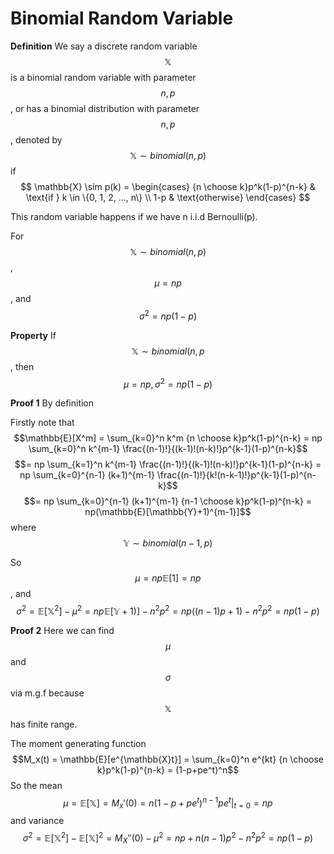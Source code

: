 # Binomial Random Variable

**Definition** We say a discrete random variable $$\mathbb{X}$$ is a binomial random variable with parameter $$n, p$$, or has a binomial distribution with parameter $$n, p$$, denoted by $$\mathbb{X} \sim binomial(n, p)$$ if
$$
 \mathbb{X} \sim p(k) =
  \begin{cases}
   {n \choose k}p^k(1-p)^{n-k} & \text{if } k \in \{0, 1, 2, ..., n\} \\
   1-p       & \text{otherwise}
  \end{cases}
$$

This random variable happens if we have n i.i.d Bernoulli(p).

For $$\mathbb{X} \sim binomial(n, p)$$, $$\mu = np$$, and $$\sigma^2 = np(1-p)$$

**Property** If $$\mathbb{X} \sim binomial(n, p$$, then $$\mu = np, \sigma^2 = np(1-p)$$

**Proof 1** By definition

Firstly note that
$$\mathbb{E}[X^m] = \sum_{k=0}^n k^m {n \choose k}p^k(1-p)^{n-k} = np \sum_{k=0}^n k^{m-1} \frac{(n-1)!}{(k-1)!(n-k)!}p^{k-1}(1-p)^{n-k}$$
$$= np \sum_{k=1}^n k^{m-1} \frac{(n-1)!}{(k-1)!(n-k)!}p^{k-1}(1-p)^{n-k} = np \sum_{k=0}^{n-1} (k+1)^{m-1} \frac{(n-1)!}{k!(n-k-1)!}p^{k-1}(1-p)^{n-k}$$
$$= np \sum_{k=0}^{n-1} (k+1)^{m-1} {n-1 \choose k}p^k(1-p)^{n-k} = np(\mathbb{E}[\mathbb{Y}+1)^{m-1}]$$
where $$\mathbb{Y} \sim binomial(n-1, p)$$

So $$\mu = np \mathbb{E}[1] = np$$, and $$\sigma^2 = \mathbb{E}[\mathbb{X}^2] - \mu^2 = np\mathbb{E}[\mathbb{Y}+1)] - n^2p^2 = np((n-1)p + 1) - n^2p^2 = np(1-p)$$

**Proof 2**
Here we can find $$\mu$$ and $$\sigma$$ via m.g.f because $$\mathbb{X}$$ has finite range.

The moment generating function
$$M_x(t) = \mathbb{E}[e^{\mathbb{X}t}] = \sum_{k=0}^n e^{kt} {n \choose k}p^k(1-p)^{n-k} = (1-p+pe^t)^n$$
So the mean
$$ \mu = \mathbb{E}[\mathbb{X}] = M_x'(0) = n (1-p+pe^t)^{n-1} pe^t |_{t=0}= np$$
and variance
$$\sigma^2 = \mathbb{E}[\mathbb{X}^2] - \mathbb{E}[\mathbb{X}]^2 = M_X''(0) - \mu^2 = np + n(n-1)p^2 - n^2p^2 = np(1-p) $$ 


